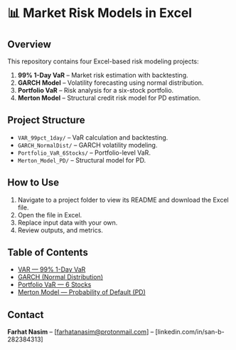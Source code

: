 # 📊 Market Risk Models in Excel

##  Overview
This repository contains four Excel-based risk modeling projects:
1. **99% 1-Day VaR** – Market risk estimation with backtesting.
2. **GARCH Model** – Volatility forecasting using normal distribution.
3. **Portfolio VaR** – Risk analysis for a six-stock portfolio.
4. **Merton Model** – Structural credit risk model for PD estimation.

##  Project Structure
- `VAR_99pct_1day/` – VaR calculation and backtesting.
- `GARCH_NormalDist/` – GARCH volatility modeling.
- `Portfolio_VaR_6Stocks/` – Portfolio-level VaR.
- `Merton_Model_PD/` – Structural model for PD.

##  How to Use
1. Navigate to a project folder to view its README and download the Excel file.
2. Open the file in Excel.
3. Replace input data with your own.
4. Review outputs, and metrics.
   

## Table of Contents

- [VAR — 99% 1-Day VaR](https://github.com/Nasim-lab/Market-Risk-Models/tree/main/VAR_99pct_1day)
- [GARCH (Normal Distribution)](https://github.com/Nasim-lab/Market-Risk-Models/tree/main/GARCH_NormalDist)
- [Portfolio VaR — 6 Stocks](https://github.com/Nasim-lab/Market-Risk-Models/tree/main/Portfolio_VaR_6Stocks)
- [Merton Model — Probability of Default (PD)](https://github.com/Nasim-lab/Market-Risk-Models/tree/main/Merton_Model_PD)

## Contact
**Farhat Nasim** – [farhatanasim@protonmail.com] – [linkedin.com/in/san-b-282384313]
